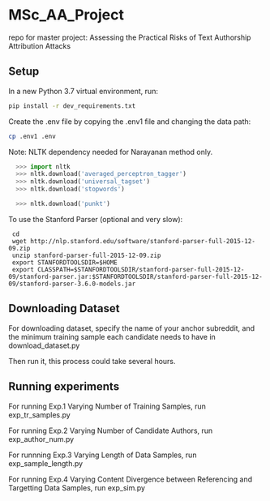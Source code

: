# MSc_AA_Project

repo for master project: Assessing the Practical Risks of Text Authorship Attribution Attacks

## Setup

In a new Python 3.7 virtual environment, run:

```bash
pip install -r dev_requirements.txt
```

Create the .env file by copying the .env1 file and changing the data path:
```bash
cp .env1 .env
```

Note: NLTK dependency needed for Narayanan method only.

```python
  >>> import nltk
  >>> nltk.download('averaged_perceptron_tagger')
  >>> nltk.download('universal_tagset')
  >>> nltk.download('stopwords')

  >>> nltk.download('punkt')
```

To use the Stanford Parser (optional and very slow):
```
 cd
 wget http://nlp.stanford.edu/software/stanford-parser-full-2015-12-09.zip
 unzip stanford-parser-full-2015-12-09.zip
 export STANFORDTOOLSDIR=$HOME
 export CLASSPATH=$STANFORDTOOLSDIR/stanford-parser-full-2015-12-09/stanford-parser.jar:$STANFORDTOOLSDIR/stanford-parser-full-2015-12-09/stanford-parser-3.6.0-models.jar
```
## Downloading Dataset

For downloading dataset, specify the name of your anchor subreddit, and the minimum training sample each candidate needs to have in download_dataset.py

Then run it, this process could take several hours.

## Running experiments

For running Exp.1 Varying Number of Training Samples, run exp_tr_samples.py

For running Exp.2 Varying Number of Candidate Authors, run exp_author_num.py

For runnning Exp.3 Varying Length of Data Samples, run exp_sample_length.py

For running Exp.4 Varying Content Divergence between Referencing and Targetting Data Samples, run exp_sim.py
